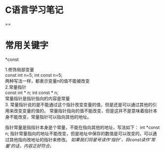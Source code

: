 # C语言学习笔记  
==

# 常用关键字<br>
*const  
 
1.修饰局部变量<br>
const int n=5; int const n=5;<br>
两种写法一样，都表示变量n的值不能被改变<br>
2.常量指针<br>
const int * n; int const * n;<br>
常量指针是指针指向的内容是常量<br>
3.
常量指针说的是不能通过这个指针改变变量的值，但是还是可以通过其他的引用来改变变量的值的。
常量指针指向的值不能改变，但是这并不是意味着指针本身不能改变，常量指针可以指向其他的地址。

指针常量是指指针本身是个常量，不能在指向其他的地址，写法如下：
int *const n;
指针常量指向的地址不能改变，但是地址中保存的数值是可以改变的，可以通过其他指向改地址的指针来修改。
_如果我们将星号读作‘指针’，将const读作‘常量’的话，内容正好符合。_
